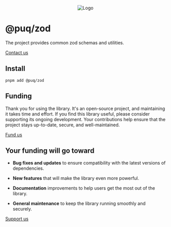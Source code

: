 <p align="center"> <img src="https://beemood.github.io/puq/libs/zod/assets/favicon.png" alt="Logo" /> </p>

# @puq/zod

The project provides common zod schemas and utilities.

[Contact us](mailto:robert.brightline+zod@gmail.com?subject=@puq/zod)

## Install

`pnpm add @puq/zod`

## Funding

Thank you for using the library. It's an open-source project, and maintaining it takes time and effort. If you find this library useful, please consider supporting its ongoing development. Your contributions help ensure that the project stays up-to-date, secure, and well-maintained.

[Fund us](https://cash.app/$puqlib)

## Your funding will go toward

- **Bug fixes and updates** to ensure compatibility with the latest versions of dependencies.

- **New features** that will make the library even more powerful.

- **Documentation** improvements to help users get the most out of the library.

- **General maintenance** to keep the library running smoothly and securely.

[Support us](https://cash.app/$puqlib)
